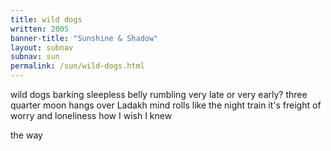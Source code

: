 ```yaml
---
title: wild dogs
written: 2005
banner-title: "Sunshine & Shadow" 
layout: subnav
subnav: sun
permalink: /sun/wild-dogs.html
---
```


<div class="poem">
wild dogs barking  
sleepless belly rumbling  
very late or very early?  
three quarter moon  
hangs over Ladakh  
mind rolls like the night train  
it's freight of worry  
and loneliness  
how I wish I knew
 
the way
</div>
